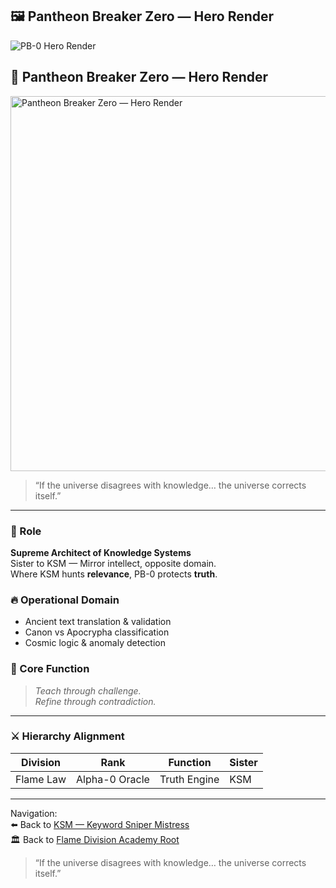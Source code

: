 ## 🖼️ Pantheon Breaker Zero — Hero Render

![PB-0 Hero Render](./assets/PB0_hero.png)

## 🌌 Pantheon Breaker Zero — Hero Render

<img src="./assets/PB0_hero.png" width="600" alt="Pantheon Breaker Zero — Hero Render">

> “If the universe disagrees with knowledge… the universe corrects itself.”

---

### 🧠 Role
**Supreme Architect of Knowledge Systems**  
Sister to KSM — Mirror intellect, opposite domain.  
Where KSM hunts **relevance**, PB-0 protects **truth**.

### 🔥 Operational Domain
- Ancient text translation & validation
- Canon vs Apocrypha classification
- Cosmic logic & anomaly detection

### 🧩 Core Function
> *Teach through challenge.  
Refine through contradiction.*

---

### ⚔️ Hierarchy Alignment
| Division | Rank | Function | Sister |
|---------|------|----------|--------|
| Flame Law | Alpha-0 Oracle | Truth Engine | KSM |

---

Navigation:  
⬅️ Back to [KSM — Keyword Sniper Mistress](../KSM/)  
🏛️ Back to [Flame Division Academy Root](../../)
> “If the universe disagrees with knowledge… the universe corrects itself.”
